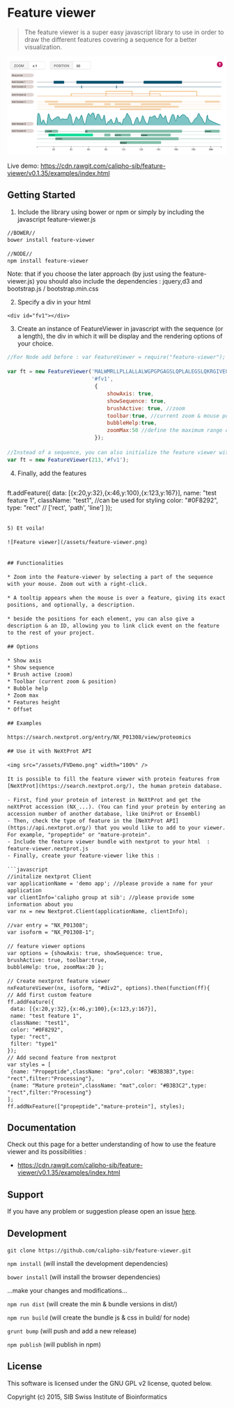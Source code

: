 # Feature viewer

> The feature viewer is a super easy javascript library to use in order to draw the different features covering a sequence for a better visualization.

![Feature viewer](/assets/FV_SCSHT.png)

Live demo: https://cdn.rawgit.com/calipho-sib/feature-viewer/v0.1.35/examples/index.html

## Getting Started

1) Include the library using bower or npm or simply by including the javascript feature-viewer.js
```
//BOWER//
bower install feature-viewer

//NODE//
npm install feature-viewer
```

Note: that if you choose the later approach (by just using the feature-viewer.js) you should also include the dependencies :  jquery,d3 and bootstrap.js / bootstrap.min.css

2) Specify a div in your html
```
<div id="fv1"></div>
```

3) Create an instance of FeatureViewer in javascript with the sequence (or a length), the div in which it will be display and the rendering options of your choice.
```javascript
//For Node add before : var FeatureViewer = require("feature-viewer");

var ft = new FeatureViewer('MALWMRLLPLLALLALWGPGPGAGSLQPLALEGSLQKRGIVEQCCTSICSLYQLE',
                           '#fv1',
                            {
                                showAxis: true,
                                showSequence: true,
                                brushActive: true, //zoom
                                toolbar:true, //current zoom & mouse position
                                bubbleHelp:true, 
                                zoomMax:50 //define the maximum range of the zoom
                            });
                            
//Instead of a sequence, you can also initialize the feature viewer with a length (integer) :
var ft = new FeatureViewer(213,'#fv1');
```

4) Finally, add the features
   ```javascript
ft.addFeature({
       data: [{x:20,y:32},{x:46,y:100},{x:123,y:167}],
       name: "test feature 1",
       className: "test1", //can be used for styling
       color: "#0F8292",
       type: "rect" // ['rect', 'path', 'line']
   });
   ```
   
5) Et voila!

![Feature viewer](/assets/feature-viewer.png)


## Functionalities

* Zoom into the Feature-viewer by selecting a part of the sequence with your mouse. Zoom out with a right-click.

* A tooltip appears when the mouse is over a feature, giving its exact positions, and optionally, a description.
 
* beside the positions for each element, you can also give a description & an ID, allowing you to link click event on the feature to the rest of your project.

## Options

* Show axis
* Show sequence
* Brush active (zoom)
* Toolbar (current zoom & position)
* Bubble help 
* Zoom max
* Features height
* Offset

## Examples 

https://search.nextprot.org/entry/NX_P01308/view/proteomics

## Use it with NeXtProt API

<img src="/assets/FVDemo.png" width="100%" />

It is possible to fill the feature viewer with protein features from [NeXtProt](https://search.nextprot.org/), the human protein database.   

- First, find your protein of interest in NeXtProt and get the neXtProt accession (NX_...). (You can find your protein by entering an accession number of another database, like UniProt or Ensembl)   
- Then, check the type of feature in the [NeXtProt API](https://api.nextprot.org/) that you would like to add to your viewer. For example, "propeptide" or "mature-protein".
- Include the feature viewer bundle with nextprot to your html  : feature-viewer.nextprot.js
- Finally, create your feature-viewer like this :

```javascript
//initalize nextprot Client
var applicationName = 'demo app'; //please provide a name for your application
var clientInfo='calipho group at sib'; //please provide some information about you
var nx = new Nextprot.Client(applicationName, clientInfo);
        
//var entry = "NX_P01308";
var isoform = "NX_P01308-1";

// feature viewer options
var options = {showAxis: true, showSequence: true,
brushActive: true, toolbar:true,
bubbleHelp: true, zoomMax:20 };

// Create nextprot feature viewer
nxFeatureViewer(nx, isoform, "#div2", options).then(function(ff){
// Add first custom feature
ff.addFeature({
    data: [{x:20,y:32},{x:46,y:100},{x:123,y:167}],
    name: "test feature 1",
    className: "test1",
    color: "#0F8292",
    type: "rect",
    filter: "type1"
});
// Add second feature from nextprot
var styles = [
    {name: "Propeptide",className: "pro",color: "#B3B3B3",type: "rect",filter:"Processing"}, 
    {name: "Mature protein",className: "mat",color: "#B3B3C2",type: "rect",filter:"Processing"}
 ]; 
ff.addNxFeature(["propeptide","mature-protein"], styles);

```
## Documentation

Check out this page for a better understanding of how to use the feature viewer and its possibilities :
* https://cdn.rawgit.com/calipho-sib/feature-viewer/v0.1.35/examples/index.html

## Support

If you have any problem or suggestion please open an issue [here](https://github.com/calipho-sib/feature-viewer/issues).

## Development

`git clone https://github.com/calipho-sib/feature-viewer.git` 

`npm install`  (will install the development dependencies)

`bower install`  (will install the browser dependencies)

...make your changes and modifications...

`npm run dist` (will create the min & bundle versions in dist/)

`npm run build` (will create the bundle js & css in build/ for node)

`grunt bump` (will push and add a new release)

`npm publish` (will publish in npm)



## License 

This software is licensed under the GNU GPL v2 license, quoted below.

Copyright (c) 2015, SIB Swiss Institute of Bioinformatics



